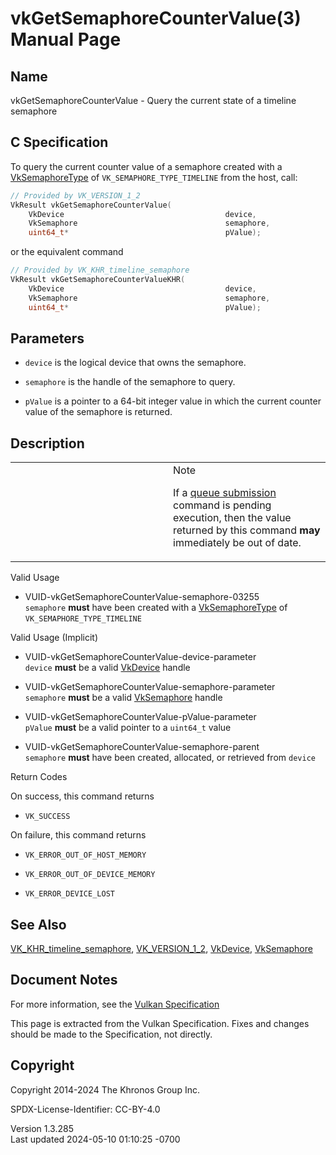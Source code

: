 # vkGetSemaphoreCounterValue(3) Manual Page

## Name

vkGetSemaphoreCounterValue - Query the current state of a timeline
semaphore



## <a href="#_c_specification" class="anchor"></a>C Specification

To query the current counter value of a semaphore created with a
[VkSemaphoreType](https://registry.khronos.org/vulkan/specs/1.3-extensions/man/html/VkSemaphoreType.html) of `VK_SEMAPHORE_TYPE_TIMELINE`
from the host, call:

``` c
// Provided by VK_VERSION_1_2
VkResult vkGetSemaphoreCounterValue(
    VkDevice                                    device,
    VkSemaphore                                 semaphore,
    uint64_t*                                   pValue);
```

or the equivalent command

``` c
// Provided by VK_KHR_timeline_semaphore
VkResult vkGetSemaphoreCounterValueKHR(
    VkDevice                                    device,
    VkSemaphore                                 semaphore,
    uint64_t*                                   pValue);
```

## <a href="#_parameters" class="anchor"></a>Parameters

- `device` is the logical device that owns the semaphore.

- `semaphore` is the handle of the semaphore to query.

- `pValue` is a pointer to a 64-bit integer value in which the current
  counter value of the semaphore is returned.

## <a href="#_description" class="anchor"></a>Description

<table>
<colgroup>
<col style="width: 50%" />
<col style="width: 50%" />
</colgroup>
<tbody>
<tr class="odd">
<td class="icon"><em></em></td>
<td class="content">Note
<p>If a <a
href="https://registry.khronos.org/vulkan/specs/1.3-extensions/html/vkspec.html#devsandqueues-submission"
target="_blank" rel="noopener">queue submission</a> command is pending
execution, then the value returned by this command <strong>may</strong>
immediately be out of date.</p></td>
</tr>
</tbody>
</table>

Valid Usage

- <a href="#VUID-vkGetSemaphoreCounterValue-semaphore-03255"
  id="VUID-vkGetSemaphoreCounterValue-semaphore-03255"></a>
  VUID-vkGetSemaphoreCounterValue-semaphore-03255  
  `semaphore` **must** have been created with a
  [VkSemaphoreType](https://registry.khronos.org/vulkan/specs/1.3-extensions/man/html/VkSemaphoreType.html) of
  `VK_SEMAPHORE_TYPE_TIMELINE`

Valid Usage (Implicit)

- <a href="#VUID-vkGetSemaphoreCounterValue-device-parameter"
  id="VUID-vkGetSemaphoreCounterValue-device-parameter"></a>
  VUID-vkGetSemaphoreCounterValue-device-parameter  
  `device` **must** be a valid [VkDevice](https://registry.khronos.org/vulkan/specs/1.3-extensions/man/html/VkDevice.html) handle

- <a href="#VUID-vkGetSemaphoreCounterValue-semaphore-parameter"
  id="VUID-vkGetSemaphoreCounterValue-semaphore-parameter"></a>
  VUID-vkGetSemaphoreCounterValue-semaphore-parameter  
  `semaphore` **must** be a valid [VkSemaphore](https://registry.khronos.org/vulkan/specs/1.3-extensions/man/html/VkSemaphore.html) handle

- <a href="#VUID-vkGetSemaphoreCounterValue-pValue-parameter"
  id="VUID-vkGetSemaphoreCounterValue-pValue-parameter"></a>
  VUID-vkGetSemaphoreCounterValue-pValue-parameter  
  `pValue` **must** be a valid pointer to a `uint64_t` value

- <a href="#VUID-vkGetSemaphoreCounterValue-semaphore-parent"
  id="VUID-vkGetSemaphoreCounterValue-semaphore-parent"></a>
  VUID-vkGetSemaphoreCounterValue-semaphore-parent  
  `semaphore` **must** have been created, allocated, or retrieved from
  `device`

Return Codes

On success, this command returns  
- `VK_SUCCESS`

On failure, this command returns  
- `VK_ERROR_OUT_OF_HOST_MEMORY`

- `VK_ERROR_OUT_OF_DEVICE_MEMORY`

- `VK_ERROR_DEVICE_LOST`

## <a href="#_see_also" class="anchor"></a>See Also

[VK_KHR_timeline_semaphore](https://registry.khronos.org/vulkan/specs/1.3-extensions/man/html/VK_KHR_timeline_semaphore.html),
[VK_VERSION_1_2](https://registry.khronos.org/vulkan/specs/1.3-extensions/man/html/VK_VERSION_1_2.html), [VkDevice](https://registry.khronos.org/vulkan/specs/1.3-extensions/man/html/VkDevice.html),
[VkSemaphore](https://registry.khronos.org/vulkan/specs/1.3-extensions/man/html/VkSemaphore.html)

## <a href="#_document_notes" class="anchor"></a>Document Notes

For more information, see the <a
href="https://registry.khronos.org/vulkan/specs/1.3-extensions/html/vkspec.html#vkGetSemaphoreCounterValue"
target="_blank" rel="noopener">Vulkan Specification</a>

This page is extracted from the Vulkan Specification. Fixes and changes
should be made to the Specification, not directly.

## <a href="#_copyright" class="anchor"></a>Copyright

Copyright 2014-2024 The Khronos Group Inc.

SPDX-License-Identifier: CC-BY-4.0

Version 1.3.285  
Last updated 2024-05-10 01:10:25 -0700
